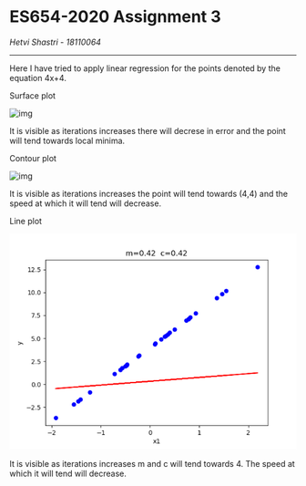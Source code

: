 # ES654-2020 Assignment 3

*Hetvi Shastri* - *18110064*

------

Here I have tried to apply linear regression for the points denoted by the equation 4x+4.

Surface plot

![img](surface.gif)

It is visible as iterations increases there will decrese in error and the point will tend towards local minima.

Contour plot

![img](contour.gif)

It is visible as iterations increases the point will tend towards (4,4) and the speed at which it will tend will decrease.

Line plot

![img](line.gif)

It is visible as iterations increases m and c will tend towards 4. The speed at which it will tend will decrease.
